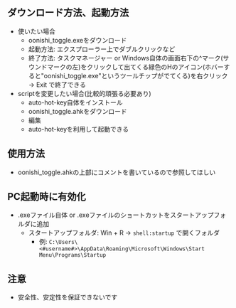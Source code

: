 ## ダウンロード方法、起動方法

- 使いたい場合
  - oonishi_toggle.exeをダウンロード
  - 起動方法: エクスプローラー上でダブルクリックなど
  - 終了方法: タスクマネージャー or Windows自体の画面右下の^マーク(サウンドマークの左)をクリックして出てくる緑色のHのアイコン(ホバーすると"oonishi_toggle.exe"というツールチップがでてくる)を右クリック -> Exit で終了できる
- scriptを変更したい場合(比較的頑張る必要あり)
  - auto-hot-key自体をインストール
  - oonishi_toggle.ahkをダウンロード
  - 編集
  - auto-hot-keyを利用して起動できる

## 使用方法

- oonishi_toggle.ahkの上部にコメントを書いているので参照してほしい

## PC起動時に有効化

- .exeファイル自体 or .exeファイルのショートカットをスタートアップフォルダに追加
  - スタートアップフォルダ: Win + R -> `shell:startup` で開くフォルダ
    - 例: `C:\Users\<#username#>\AppData\Roaming\Microsoft\Windows\Start Menu\Programs\Startup`

## 注意

- 安全性、安定性を保証できないです
